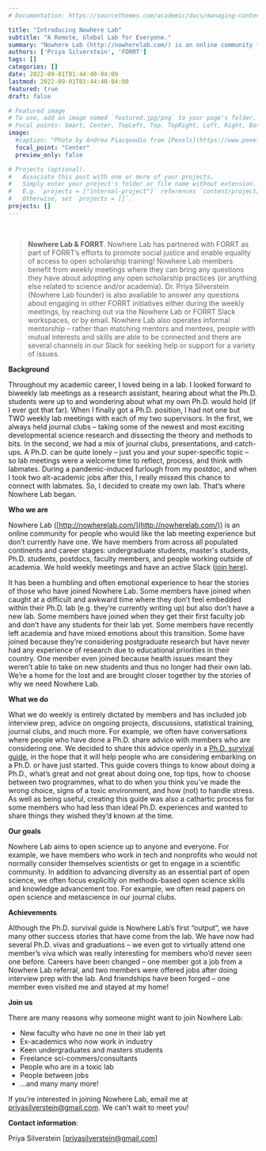 ```yaml
---
# Documentation: https://sourcethemes.com/academic/docs/managing-content/

title: "Introducing Nowhere Lab"
subtitle: "A Remote, Global Lab for Everyone."
summary: "Nowhere Lab (http://nowherelab.com/) is an online community for people who would like the lab meeting experience but don’t currently have one. We hold weekly meetings and have an active Slack. We have members from across all populated continents and career stages: undergraduate students, master's students, Ph.D. students, postdocs, faculty members, and people working outside academia."
authors: ['Priya Silverstein', 'FORRT']
tags: []
categories: []
date: 2022-09-01T01:44:40-04:00
lastmod: 2022-09-01T01:44:40-04:00
featured: true
draft: false

# Featured image
# To use, add an image named `featured.jpg/png` to your page's folder.
# Focal points: Smart, Center, TopLeft, Top, TopRight, Left, Right, BottomLeft, Bottom, BottomRight.
image:
  #caption: "Photo by Andrea Piacquadio from [Pexels](https://www.pexels.com/photo/happy-ethnic-woman-sitting-at-table-with-laptop-3769021/)"
  focal_point: "Center"
  preview_only: false

# Projects (optional).
#   Associate this post with one or more of your projects.
#   Simply enter your project's folder or file name without extension.
#   E.g. `projects = ["internal-project"]` references `content/project/deep-learning/index.md`.
#   Otherwise, set `projects = []`.
projects: []
---
```


<br>


> **Nowhere Lab & FORRT**. 
> Nowhere Lab has partnered with FORRT as part of FORRT’s efforts to promote social justice and enable equality of access to open scholarship training! Nowhere Lab members benefit from weekly meetings where they can bring any questions they have about adopting any open scholarship practices (or anything else related to science and/or academia). Dr. Priya Silverstein (Nowhere Lab founder) is also available to answer any questions about engaging in other FORRT initiatives either during the weekly meetings, by reaching out via the Nowhere Lab or FORRT Slack workspaces, or by email. Nowhere Lab also operates informal mentorship – rather than matching mentors and mentees, people with mutual interests and skills are able to be connected and there are several channels in our Slack for seeking help or support for a variety of issues.

**Background**

Throughout my academic career, I loved being in a lab. I looked forward to biweekly lab meetings as a research assistant, hearing about what the Ph.D. students were up to and wondering about what my own Ph.D. would hold (if I ever got that far). When I finally got a Ph.D. position, I had not one but TWO weekly lab meetings with each of my two supervisors. In the first, we always held journal clubs – taking some of the newest and most exciting developmental science research and dissecting the theory and methods to bits. In the second, we had a mix of journal clubs, presentations, and catch-ups. A Ph.D. can be quite lonely – just you and your super-specific topic – so lab meetings were a welcome time to reflect, process, and think with labmates. During a pandemic-induced furlough from my postdoc, and when I took two alt-academic jobs after this, I really missed this chance to connect with labmates. So, I decided to create my own lab. That’s where Nowhere Lab began.

**Who we are**

Nowhere Lab ([http://nowherelab.com/](http://nowherelab.com/)) is an online community for people who would like the lab meeting experience but don’t currently have one. We have members from across all populated continents and career stages: undergraduate students, master's students, Ph.D. students, postdocs, faculty members, and people working outside of academia. We hold weekly meetings and have an active Slack ([join here](https://join.slack.com/t/nowherelab/shared_invite/zt-1b9ky398h-z5QaNohPP613EBX~zpXQFw)). 

It has been a humbling and often emotional experience to hear the stories of those who have joined Nowhere Lab. Some members have joined when caught at a difficult and awkward time where they don’t feel embedded within their Ph.D. lab (e.g. they’re currently writing up) but also don’t have a new lab. Some members have joined when they get their first faculty job and don’t have any students for their lab yet. Some members have recently left academia and have mixed emotions about this transition. Some have joined because they’re considering postgraduate research but have never had any experience of research due to educational priorities in their country. One member even joined because health issues meant they weren’t able to take on new students and thus no longer had their own lab. We’re a home for the lost and are brought closer together by the stories of why we need Nowhere Lab.

**What we do**

What we do weekly is entirely dictated by members and has included job interview prep, advice on ongoing projects, discussions, statistical training, journal clubs, and much more. For example, we often have conversations where people who have done a Ph.D. share advice with members who are considering one. We decided to share this advice openly in a [Ph.D. survival guide](https://docs.google.com/document/d/1dsb8VzoP8HfaYy_oherlqP3qOqr0xHoqvYwnAqlbtts/edit#), in the hope that it will help people who are considering embarking on a Ph.D. or have just started. This guide covers things to know about doing a Ph.D., what’s great and not great about doing one, top tips, how to choose between two programmes, what to do when you think you’ve made the wrong choice, signs of a toxic environment, and how (not) to handle stress. As well as being useful, creating this guide was also a cathartic process for some members who had less than ideal Ph.D. experiences and wanted to share things they wished they’d known at the time.

**Our goals**

Nowhere Lab aims to open science up to anyone and everyone. For example, we have members who work in tech and nonprofits who would not normally consider themselves scientists or get to engage in a scientific community. In addition to advancing diversity as an essential part of open science, we often focus explicitly on methods-based open science skills and knowledge advancement too. For example, we often read papers on open science and metascience in our journal clubs.

**Achievements**

Although the Ph.D. survival guide is Nowhere Lab’s first “output”, we have many other success stories that have come from the lab. We have now had several Ph.D. vivas and graduations – we even got to virtually attend one member’s viva which was really interesting for members who’d never seen one before. Careers have been changed – one member got a job from a Nowhere Lab referral, and two members were offered jobs after doing interview prep with the lab. And friendships have been forged – one member even visited me and stayed at my home!

**Join us**

There are many reasons why someone might want to join Nowhere Lab:

* New faculty who have no one in their lab yet
* Ex-academics who now work in industry
* Keen undergraduates and masters students
* Freelance sci-commers/consultants
* People who are in a toxic lab
* People between jobs
* …and many many more!

If you’re interested in joining Nowhere Lab, email me at  [priyasilverstein@gmail.com](mailto:priyasilverstein@gmail.com). We can’t wait to meet you!

**Contact information**:

Priya Silverstein [priyasilverstein@gmail.com]
